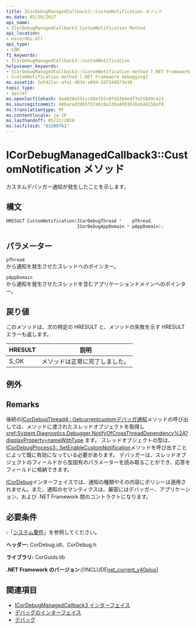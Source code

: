 ```yaml
---
title: ICorDebugManagedCallback3::CustomNotification メソッド
ms.date: 03/30/2017
api_name:
- ICorDebugManagedCallback3.CustomNotification Method
api_location:
- mscordbi.dll
api_type:
- COM
f1_keywords:
- ICorDebugManagedCallback3::CustomNotification
helpviewer_keywords:
- ICorDebugManagedCallback3::CustomNotification method [.NET Framework debugging]
- CustomNotification method [.NET Framework debugging]
ms.assetid: 5e5422ac-afa1-403d-a894-2d7348673e38
topic_type:
- apiref
ms.openlocfilehash: 8a4620e591cc80efb5c0fd53b0edf3a35849c421
ms.sourcegitcommit: 488aced39b5f374bc0a139a4993616a54d15baf0
ms.translationtype: MT
ms.contentlocale: ja-JP
ms.lasthandoff: 05/12/2020
ms.locfileid: "83209761"
---
```

# <a name="icordebugmanagedcallback3customnotification-method"></a>ICorDebugManagedCallback3::CustomNotification メソッド
カスタムデバッガー通知が発生したことを示します。  
  
## <a name="syntax"></a>構文  
  
```cpp  
HRESULT CustomNotification(ICorDebugThread *    pThread,  
                           ICorDebugAppDomain * pAppDomain);  
```  
  
## <a name="parameters"></a>パラメーター  
 `pThread`  
 から通知を発生させたスレッドへのポインター。  
  
 `pAppDomain`  
 から通知を発生させたスレッドを含むアプリケーションドメインへのポインター。  
  
## <a name="return-value"></a>戻り値  
 このメソッドは、次の特定の HRESULT と、メソッドの失敗を示す HRESULT エラーも返します。  
  
|HRESULT|説明|  
|-------------|-----------------|  
|S_OK|メソッドは正常に完了しました。|  
  
## <a name="exceptions"></a>例外  
  
## <a name="remarks"></a>Remarks  
 後続の[ICorDebugThread4:: Getcurrentcustomデバッガ通知](icordebugthread4-getcurrentcustomdebuggernotification-method.md)メソッドの呼び出しでは、メソッドに渡されたスレッドオブジェクトを取得し <xref:System.Diagnostics.Debugger.NotifyOfCrossThreadDependency%2A?displayProperty=nameWithType> ます。 スレッドオブジェクトの型は、 [ICorDebugProcess3:: SetEnableCustomNotification](icordebugprocess3-setenablecustomnotification-method.md)メソッドを呼び出すことによって既に有効になっている必要があります。 デバッガーは、スレッドオブジェクトのフィールドから型固有のパラメーターを読み取ることができ、応答をフィールドに格納できます。  
  
 [ICorDebug](icordebug-interface.md)インターフェイスでは、通知の種類やその内容にポリシーは適用されません。また、通知のセマンティクスは、厳密にはデバッガー、アプリケーション、および .NET Framework 間のコントラクトになります。  
  
## <a name="requirements"></a>必要条件  
 **:**「[システム要件](../../get-started/system-requirements.md)」を参照してください。  
  
 **ヘッダー:** CorDebug.idl、CorDebug.h  
  
 **ライブラリ:** CorGuids.lib  
  
 **.NET Framework のバージョン:**[!INCLUDE[net_current_v40plus](../../../../includes/net-current-v40plus-md.md)]  
  
## <a name="see-also"></a>関連項目

- [ICorDebugManagedCallback3 インターフェイス](icordebugmanagedcallback3-interface.md)
- [デバッグのインターフェイス](debugging-interfaces.md)
- [デバッグ](index.md)

